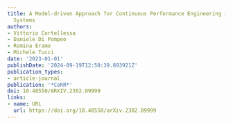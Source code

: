 ```yaml
---
title: A Model-driven Approach for Continuous Performance Engineering in Microservice-based
  Systems
authors:
- Vittorio Cortellessa
- Daniele Di Pompeo
- Romina Eramo
- Michele Tucci
date: '2023-01-01'
publishDate: '2024-09-19T12:50:39.893921Z'
publication_types:
- article-journal
publication: '*CoRR*'
doi: 10.48550/ARXIV.2302.09999
links:
- name: URL
  url: https://doi.org/10.48550/arXiv.2302.09999
---
```

